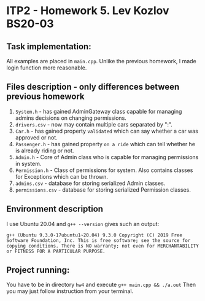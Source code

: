 # ITP2 - Homework 5. Lev Kozlov BS20-03

## Task implementation:

All examples are placed in ```main.cpp```. Unlike the previous homework, I made login function more reasonable.

## Files description - only differences between previous homework

1. ```System.h``` - has gained AdminGateway class capable for managing admins decisions on changing permissions.
1. ```drivers.csv``` - now may contain multiple cars separated by ":".
1. ```Car.h``` - has gained property `validated` which can say whether a car was approved or not.
1. ```Passenger.h``` - has gained property `on a ride` which can tell whether he is already riding or not.
1. ```Admin.h``` - Core of Admin class who is capable for managing permissions in system.
1. ```Permission.h``` - Class of permissions for system. Also contains classes for Exceptions which can be thrown.
1. ```admins.csv``` - database for storing serialized Admin classes.
1. ```permissions.csv``` - database for storing serialized Permission classes.

## Environment description

I use Ubuntu 20.04 and `g++ --version` gives such an output:

`
g++ (Ubuntu 9.3.0-17ubuntu1~20.04) 9.3.0 Copyright (C) 2019 Free Software Foundation, Inc. This is free software; see the source for copying conditions. There is NO warranty; not even for MERCHANTABILITY or FITNESS FOR A PARTICULAR PURPOSE.
`

## Project running:

You have to be in directory `hw4` and execute `g++ main.cpp && ./a.out`
Then you may just follow instruction from your terminal.
